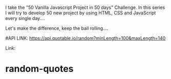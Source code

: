 I take the "50 Vanilla Javascript Project in 50 days" Challenge. In this series I will try to develop 50 new project by using HTML, CSS and JavaScript every single day....

Let's make the difference, keep the ball rolling....

#API LINK: https://api.quotable.io/random?minLength=100&maxLength=140

Link:
# random-quotes
